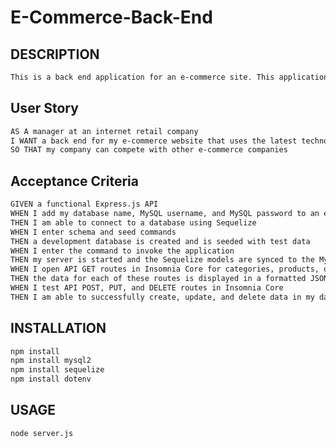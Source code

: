 # E-Commerce-Back-End

## DESCRIPTION
```md
This is a back end application for an e-commerce site. This application uses Express.js API and Sequelize to interact with a MySQL database.
```

## User Story
```md
AS A manager at an internet retail company
I WANT a back end for my e-commerce website that uses the latest technologies
SO THAT my company can compete with other e-commerce companies
```

## Acceptance Criteria

```md
GIVEN a functional Express.js API
WHEN I add my database name, MySQL username, and MySQL password to an environment variable file
THEN I am able to connect to a database using Sequelize
WHEN I enter schema and seed commands
THEN a development database is created and is seeded with test data
WHEN I enter the command to invoke the application
THEN my server is started and the Sequelize models are synced to the MySQL database
WHEN I open API GET routes in Insomnia Core for categories, products, or tags
THEN the data for each of these routes is displayed in a formatted JSON
WHEN I test API POST, PUT, and DELETE routes in Insomnia Core
THEN I am able to successfully create, update, and delete data in my database
```

## INSTALLATION
```md
npm install
npm install mysql2
npm install sequelize
npm install dotenv
```

## USAGE
```md
node server.js
```

<!-- ## SCREENSHOTS
![Screenshot](./assets/images/screenshot1.png) -->

